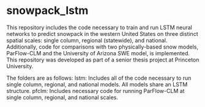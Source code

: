 # snowpack_lstm

This repository includes the code necessary to train and run LSTM neural networks to predict snowpack in the western United States on three distinct spatial scales: single column, regional (statewide), and national. Additionally, code for comparisons with two physically-based snow models, ParFlow-CLM and the University of Arizona SWE model, is implemented. This repository was developed as part of a senior thesis project at Princeton University. 

The folders are as follows: 
lstm: Includes all of the code necessary to run single column, regional, and national models. All models share an LSTM structure. 
pfclm: Includes necessary code for running ParFlow-CLM at single column, regional, and national scales. 
